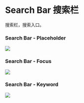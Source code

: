 
# Search Bar 搜索栏
搜索栏，搜索入口。

### Search Bar - Placeholder
![][image-1]

### Search Bar - Focus
![][image-2]

### Search Bar - Keyword
![][image-3]

[image-1]:	https://github.com/viomiui/viomiui.image/blob/master/UIKit/Bars/Search%20Bar/Search%20Bar%20-%20Placeholder.png?raw=true
[image-2]:	https://github.com/viomiui/viomiui.image/blob/master/UIKit/Bars/Search%20Bar/Search%20Bar%20-%20Focus.png?raw=true
[image-3]:	https://github.com/viomiui/viomiui.image/blob/master/UIKit/Bars/Search%20Bar/Search%20Bar%20-%20Keyword.png?raw=true